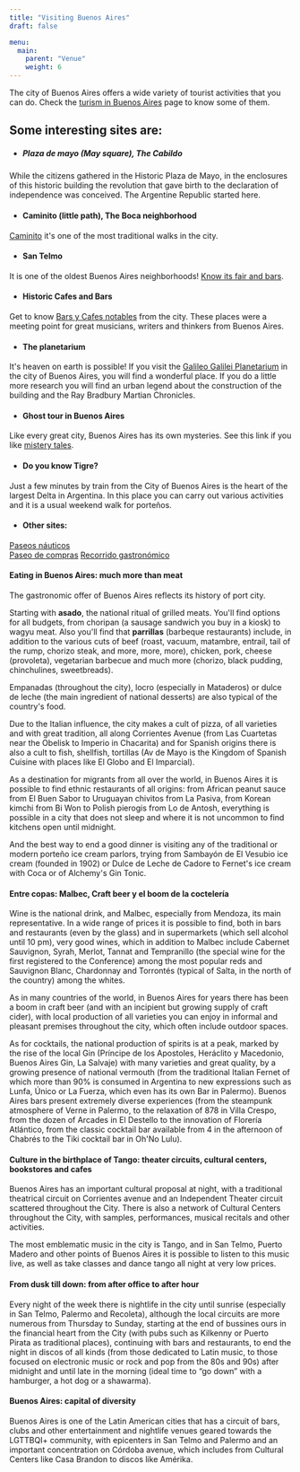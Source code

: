 ```yaml
---
title: "Visiting Buenos Aires"
draft: false

menu:
  main:
    parent: "Venue"
    weight: 6
---
```

The city of Buenos Aires offers a wide variety of tourist activities that you can do. Check the [turism in Buenos Aires](https://turismo.buenosaires.gob.ar/es) page to know some of them.


## Some interesting sites are:

* ##### Plaza de mayo (May square), The Cabildo
While the citizens gathered in the Historic Plaza de Mayo, in the enclosures of this historic building the revolution that gave birth to the declaration of independence was conceived. The Argentine Republic started here.

* #### Caminito (little path), The Boca neighborhood
[Caminito](https://turismo.buenosaires.gob.ar/es/otros-establecimientos/caminito) it's one of the most traditional walks in the city.

* #### San Telmo
It is one of the oldest Buenos Aires neighborhoods! [Know its fair and bars](https://turismo.buenosaires.gob.ar/es/recorrido/san-telmo).

* #### Historic Cafes and Bars
Get to know [Bars y Cafes notables](https://turismo.buenosaires.gob.ar/es/article/bares-notables) from the city. These places were a meeting point for great musicians, writers and thinkers from Buenos Aires.

* #### The planetarium
It's heaven on earth is possible! If you visit the [Galileo Galilei Planetarium](https://planetario.buenosaires.gob.ar/) in the city of Buenos Aires, you will find a wonderful place. If you do a little more research you will find an urban legend about the construction of the building and the Ray Bradbury Martian Chronicles.

* #### Ghost tour in Buenos Aires
Like every great city, Buenos Aires has its own mysteries. See this link if you like [mistery tales](https://ba.tours/actividad/buenos-aires-misteriosa-i-71996999).

* #### Do you know Tigre?
Just a few minutes by train from the City of Buenos Aires is the heart of the largest Delta in Argentina. In this place you can carry out various activities and it is a usual weekend walk for porteños.

* #### Other sites:
[Paseos náuticos](http://vivitigre.gob.ar/que-hacer/turismo-nautico/)  
[Paseo de compras](http://vivitigre.gob.ar/que-hacer/zonas-turisticas/puerto-de-frutos/) 
[Recorrido gastronómico](http://vivitigre.gob.ar/que-hacer/zonas-turisticas/paseo-victorica/)

#### Eating in Buenos Aires: much more than meat
The gastronomic offer of Buenos Aires reflects its history of port city.

Starting with **asado**, the national ritual of grilled meats. You'll find options for all budgets, from choripan (a sausage sandwich you buy in a kiosk) to wagyu meat. Also you'll find that **parrillas** (barbeque restaurants) include, in addition to the various cuts of beef (roast, vacuum, matambre, entrail, tail of the rump, chorizo ​​steak, and more, more, more), chicken, pork, cheese (provoleta), vegetarian barbecue and much more (chorizo, black pudding, chinchulines, sweetbreads).  

Empanadas (throughout the city), locro (especially in Mataderos) or dulce de leche (the main ingredient of national desserts) are also typical of the country's food.  

Due to the Italian influence, the city makes a cult of pizza, of all varieties and with great tradition, all along Corrientes Avenue (from Las Cuartetas near the Obelisk to Imperio in Chacarita) and for Spanish origins there is also a cult to fish, shellfish, tortillas (Av de Mayo is the Kingdom of Spanish Cuisine with places like El Globo and El Imparcial).  

As a destination for migrants from all over the world, in Buenos Aires it is possible to find ethnic restaurants of all origins: from African peanut sauce from El Buen Sabor to Uruguayan chivitos from La Pasiva, from Korean kimchi from Bi Won to Polish pierogis from Lo de Antosh, everything is possible in a city that does not sleep and where it is not uncommon to find kitchens open until midnight.  

And the best way to end a good dinner is visiting any of the traditional or modern porteño ice cream parlors, trying from Sambayón de El Vesubio ice cream (founded in 1902) or Dulce de Leche de Cadore to Fernet's ice cream with Coca or of Alchemy's Gin Tonic.  


#### Entre copas: Malbec, Craft beer y el boom de la coctelería
Wine is the national drink, and Malbec, especially from Mendoza, its main representative. In a wide range of prices it is possible to find, both in bars and restaurants (even by the glass) and in supermarkets (which sell alcohol until 10 pm), very good wines, which in addition to Malbec include Cabernet Sauvignon, Syrah, Merlot, Tannat and Tempranillo (the special wine for the first registered to the Conference) among the most popular reds and Sauvignon Blanc, Chardonnay and Torrontés (typical of Salta, in the north of the country) among the whites.  

As in many countries of the world, in Buenos Aires for years there has been a boom in craft beer (and with an incipient but growing supply of craft cider), with local production of all varieties you can enjoy in informal and pleasant premises throughout the city, which often include outdoor spaces.  

As for cocktails, the national production of spirits is at a peak, marked by the rise of the local Gin (Príncipe de los Apostoles, Heráclito y Macedonio, Buenos Aires Gin, La Salvaje) with many varieties and great quality, by a growing presence of national vermouth (from the traditional Italian Fernet of which more than 90% is consumed in Argentina to new expressions such as Lunfa, Único or La Fuerza, which even has its own Bar in Palermo). Buenos Aires bars present extremely diverse experiences (from the steampunk atmosphere of Verne in Palermo, to the relaxation of 878 in Villa Crespo, from the dozen of Arcades in El Destello to the innovation of Florería Atlántico, from the classic cocktail bar available from 4 in the afternoon of Chabrés to the Tiki cocktail bar in Oh'No Lulu).  


#### Culture in the birthplace of Tango: theater circuits, cultural centers, bookstores and cafes
Buenos Aires has an important cultural proposal at night, with a traditional theatrical circuit on Corrientes avenue and an Independent Theater circuit scattered throughout the City. There is also a network of Cultural Centers throughout the City, with samples, performances, musical recitals and other activities.

The most emblematic music in the city is Tango, and in San Telmo, Puerto Madero and other points of Buenos Aires it is possible to listen to this music live, as well as take classes and dance tango all night at very low prices.

#### From dusk till down: from after office to after hour
Every night of the week there is nightlife in the city until sunrise (especially in San Telmo, Palermo and Recoleta), although the local circuits are more numerous from Thursday to Sunday, starting at the end of bussines ours in the financial heart from the City (with pubs such as Kilkenny or Puerto Pirata as traditional places), continuing with bars and restaurants, to end the night in discos of all kinds (from those dedicated to Latin music, to those focused on electronic music or rock and pop from the 80s and 90s) after midnight and until late in the morning (ideal time to “go down” with a hamburger, a hot dog or a shawarma).

#### Buenos Aires: capital of diversity
Buenos Aires is one of the Latin American cities that has a circuit of bars, clubs and other entertainment and nightlife venues geared towards the LGTTBQI+ community, with epicenters in San Telmo and Palermo and an important concentration on Córdoba avenue, which includes from Cultural Centers like Casa Brandon to discos like Amérika.
